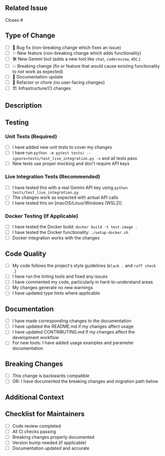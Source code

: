 <!--
Thank you for your contribution to the Gemini MCP Server! 
Please provide a clear description of your changes and ensure all requirements are met.
-->

## Related Issue

<!-- Link to the issue that this PR addresses -->
<!-- e.g., "Closes #123" or "Fixes #456" -->
<!-- If no issue exists, please consider creating one first to discuss the change -->

Closes #

## Type of Change

<!--
Please check the relevant box with [x]
-->

- [ ] 🐞 Bug fix (non-breaking change which fixes an issue)
- [ ] ✨ New feature (non-breaking change which adds functionality)
- [ ] 🛠️ New Gemini tool (adds a new tool like `chat`, `codereview`, etc.)
- [ ] 💥 Breaking change (fix or feature that would cause existing functionality to not work as expected)
- [ ] 📖 Documentation update
- [ ] 🧹 Refactor or chore (no user-facing changes)
- [ ] 🏗️ Infrastructure/CI changes

## Description

<!--
A clear and concise description of the changes.
- **What** is the change?
- **Why** is this change necessary?
- **How** does it address the issue?
-->

## Testing

<!--
The project has high testing standards. Please describe the tests you have added or updated.
Both unit tests (no API key) and live integration tests (with API key) are important.
-->

### Unit Tests (Required)
- [ ] I have added new unit tests to cover my changes
- [ ] I have run `python -m pytest tests/ --ignore=tests/test_live_integration.py -v` and all tests pass
- [ ] New tests use proper mocking and don't require API keys

### Live Integration Tests (Recommended)
- [ ] I have tested this with a real Gemini API key using `python tests/test_live_integration.py`
- [ ] The changes work as expected with actual API calls
- [ ] I have tested this on [macOS/Linux/Windows (WSL2)]

### Docker Testing (If Applicable)
- [ ] I have tested the Docker build: `docker build -t test-image .`
- [ ] I have tested the Docker functionality: `./setup-docker.sh`
- [ ] Docker integration works with the changes

## Code Quality

<!--
Please confirm you've followed the project's quality standards
-->

- [ ] My code follows the project's style guidelines (`black .` and `ruff check .`)
- [ ] I have run the linting tools and fixed any issues
- [ ] I have commented my code, particularly in hard-to-understand areas
- [ ] My changes generate no new warnings
- [ ] I have updated type hints where applicable

## Documentation

<!--
Documentation should be updated to reflect any user-facing changes
-->

- [ ] I have made corresponding changes to the documentation
- [ ] I have updated the README.md if my changes affect usage
- [ ] I have updated CONTRIBUTING.md if my changes affect the development workflow
- [ ] For new tools: I have added usage examples and parameter documentation

## Breaking Changes

<!--
If this is a breaking change, please describe what breaks and how users should adapt
-->

- [ ] This change is backwards compatible
- [ ] OR: I have documented the breaking changes and migration path below

<!--
If breaking changes, describe them here:
-->

## Additional Context

<!--
Add any other context about the pull request here, such as:
- Performance implications
- Security considerations
- Future improvements this enables
- Screenshots (for UI changes)
- Related PRs or issues
-->

## Checklist for Maintainers

<!--
This section is for maintainers to check during review
-->

- [ ] Code review completed
- [ ] All CI checks passing
- [ ] Breaking changes properly documented
- [ ] Version bump needed (if applicable)
- [ ] Documentation updated and accurate
